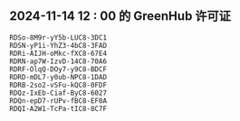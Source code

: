## 2024-11-14 12 : 00 的 GreenHub 许可证
```
RDSo-8M9r-yY5b-LUC8-3DC1
RDSN-yP1i-YhZ3-4bC8-3FAD
RDRi-AIJH-oMkc-fXC8-67E4
RDRN-ap7W-IzvD-14C8-70A6
RDRF-OlqQ-DOy7-y9C8-BDCF
RDRD-mDL7-y0ub-NPC8-1DAD
RDRB-2so2-vSFu-kQC8-0FDF
RDQz-IxEb-Ciaf-ByC8-6027
RDQn-epD7-rUPv-fBC8-EF0A
RDQI-A2W1-TcPa-tIC8-8C7F
```
